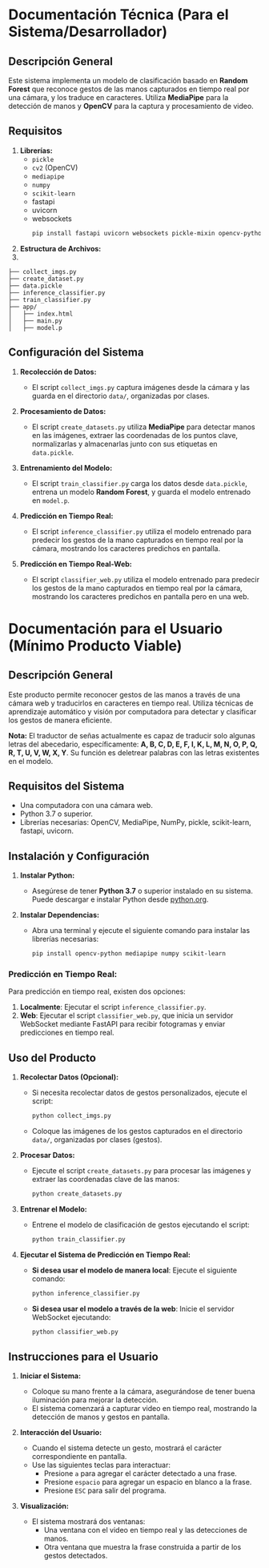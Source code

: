 # Documentación Técnica (Para el Sistema/Desarrollador)

## Descripción General
Este sistema implementa un modelo de clasificación basado en **Random Forest** que reconoce gestos de las manos capturados en tiempo real por una cámara, y los traduce en caracteres. Utiliza **MediaPipe** para la detección de manos y **OpenCV** para la captura y procesamiento de video.

## Requisitos

1. **Librerías:**
   - `pickle`
   - `cv2` (OpenCV)
   - `mediapipe`
   - `numpy`
   - `scikit-learn`
   - fastapi
   - uvicorn
   - websockets
     ```bash
     pip install fastapi uvicorn websockets pickle-mixin opencv-python mediapipe numpy scikit-learn

     ```
2. **Estructura de Archivos:**
3. 
```
├── collect_imgs.py
├── create_dataset.py
├── data.pickle
├── inference_classifier.py
├── train_classifier.py
├── app/
│   ├── index.html
│   ├── main.py
│   ├── model.p
```

## Configuración del Sistema

1. **Recolección de Datos:**
   - El script `collect_imgs.py` captura imágenes desde la cámara y las guarda en el directorio `data/`, organizadas por clases.

2. **Procesamiento de Datos:**
   - El script `create_datasets.py` utiliza **MediaPipe** para detectar manos en las imágenes, extraer las coordenadas de los puntos clave, normalizarlas y almacenarlas junto con sus etiquetas en `data.pickle`.

3. **Entrenamiento del Modelo:**
   - El script `train_classifier.py` carga los datos desde `data.pickle`, entrena un modelo **Random Forest**, y guarda el modelo entrenado en `model.p`.

4. **Predicción en Tiempo Real:**
   - El script `inference_classifier.py` utiliza el modelo entrenado para predecir los gestos de la mano capturados en tiempo real por la cámara, mostrando los caracteres predichos en pantalla.

5. **Predicción en Tiempo Real-Web:**
   - El script `classifier_web.py` utiliza el modelo entrenado para predecir los gestos de la mano capturados en tiempo real por la cámara, mostrando los caracteres predichos en pantalla pero en una web.

# Documentación para el Usuario (Mínimo Producto Viable)

## Descripción General
Este producto permite reconocer gestos de las manos a través de una cámara web y traducirlos en caracteres en tiempo real. Utiliza técnicas de aprendizaje automático y visión por computadora para detectar y clasificar los gestos de manera eficiente.

**Nota:** El traductor de señas actualmente es capaz de traducir solo algunas letras del abecedario, específicamente: **A, B, C, D, E, F, I, K, L, M, N, O, P, Q, R, T, U, V, W, X, Y**.
Su función es deletrear palabras con las letras existentes en el modelo.

## Requisitos del Sistema
- Una computadora con una cámara web.
- Python 3.7 o superior.
- Librerías necesarias: OpenCV, MediaPipe, NumPy, pickle, scikit-learn, fastapi, uvicorn.

## Instalación y Configuración

1. **Instalar Python:**
   - Asegúrese de tener **Python 3.7** o superior instalado en su sistema. Puede descargar e instalar Python desde [python.org](https://www.python.org/).

2. **Instalar Dependencias:**
   - Abra una terminal y ejecute el siguiente comando para instalar las librerías necesarias:
     ```bash
     pip install opencv-python mediapipe numpy scikit-learn
     ```

### Predicción en Tiempo Real:
Para predicción en tiempo real, existen dos opciones:
1. **Localmente**: Ejecutar el script `inference_classifier.py`.
2. **Web**: Ejecutar el script `classifier_web.py`, que inicia un servidor WebSocket mediante FastAPI para recibir fotogramas y enviar predicciones en tiempo real.

## Uso del Producto

1. **Recolectar Datos (Opcional):**
   - Si necesita recolectar datos de gestos personalizados, ejecute el script:
     ```bash
     python collect_imgs.py
     ```
   - Coloque las imágenes de los gestos capturados en el directorio `data/`, organizadas por clases (gestos).

2. **Procesar Datos:**
   - Ejecute el script `create_datasets.py` para procesar las imágenes y extraer las coordenadas clave de las manos:
     ```bash
     python create_datasets.py
     ```

3. **Entrenar el Modelo:**
   - Entrene el modelo de clasificación de gestos ejecutando el script:
     ```bash
     python train_classifier.py
     ```

4. **Ejecutar el Sistema de Predicción en Tiempo Real:**
   - **Si desea usar el modelo de manera local**: Ejecute el siguiente comando:
     ```bash
     python inference_classifier.py
     ```
   - **Si desea usar el modelo a través de la web**: Inicie el servidor WebSocket ejecutando:
     ```bash
     python classifier_web.py
     ```

## Instrucciones para el Usuario

1. **Iniciar el Sistema:**
   - Coloque su mano frente a la cámara, asegurándose de tener buena iluminación para mejorar la detección.
   - El sistema comenzará a capturar video en tiempo real, mostrando la detección de manos y gestos en pantalla.

2. **Interacción del Usuario:**
   - Cuando el sistema detecte un gesto, mostrará el carácter correspondiente en pantalla.
   - Use las siguientes teclas para interactuar:
     - Presione `a` para agregar el carácter detectado a una frase.
     - Presione `espacio` para agregar un espacio en blanco a la frase.
     - Presione `ESC` para salir del programa.

3. **Visualización:**
   - El sistema mostrará dos ventanas:
     - Una ventana con el video en tiempo real y las detecciones de manos.
     - Otra ventana que muestra la frase construida a partir de los gestos detectados.



